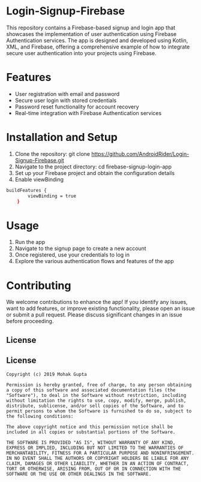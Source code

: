 # Login-Signup-Firebase
This repository contains a Firebase-based signup and login app that showcases the implementation of user authentication using Firebase Authentication services. 
The app is designed and developed using Kotlin, XML, and Firebase, 
offering a comprehensive example of how to integrate secure user authentication into your projects using Firebase.

# Features
* User registration with email and password
* Secure user login with stored credentials
* Password reset functionality for account recovery
* Real-time integration with Firebase Authentication services

# Installation and Setup
1. Clone the repository: git clone https://github.com/AndroidRider/Login-Signup-Firebase.git
2. Navigate to the project directory: cd firebase-signup-login-app
3. Set up your Firebase project and obtain the configuration details
4. Enable viewBinding

```sh
buildFeatures {
        viewBinding = true
    }
```

# Usage
1. Run the app
2. Navigate to the signup page to create a new account
3. Once registered, use your credentials to log in
4. Explore the various authentication flows and features of the app

# Contributing
We welcome contributions to enhance the app! If you identify any issues, want to add features, or improve existing functionality, 
please open an issue or submit a pull request. Please discuss significant changes in an issue before proceeding.

## License
## License

    Copyright (c) 2019 Mohak Gupta
    
    Permission is hereby granted, free of charge, to any person obtaining a copy of this software and associated documentation files (the "Software"), to deal in the Software without restriction, including without limitation the rights to use, copy, modify, merge, publish, distribute, sublicense, and/or sell copies of the Software, and to permit persons to whom the Software is furnished to do so, subject to the following conditions:
    
    The above copyright notice and this permission notice shall be included in all copies or substantial portions of the Software.
    
    THE SOFTWARE IS PROVIDED "AS IS", WITHOUT WARRANTY OF ANY KIND, EXPRESS OR IMPLIED, INCLUDING BUT NOT LIMITED TO THE WARRANTIES OF MERCHANTABILITY, FITNESS FOR A PARTICULAR PURPOSE AND NONINFRINGEMENT. IN NO EVENT SHALL THE AUTHORS OR COPYRIGHT HOLDERS BE LIABLE FOR ANY CLAIM, DAMAGES OR OTHER LIABILITY, WHETHER IN AN ACTION OF CONTRACT, TORT OR OTHERWISE, ARISING FROM, OUT OF OR IN CONNECTION WITH THE SOFTWARE OR THE USE OR OTHER DEALINGS IN THE SOFTWARE.
